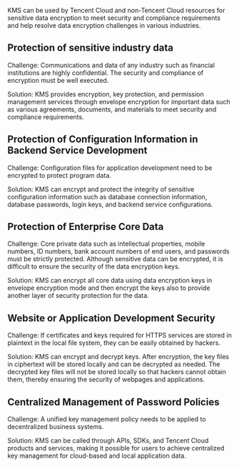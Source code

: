 KMS can be used by Tencent Cloud and non-Tencent Cloud resources for sensitive data encryption to meet security and compliance requirements and help resolve data encryption challenges in various industries.

## Protection of sensitive industry data
Challenge: Communications and data of any industry such as financial institutions are highly confidential. The security and compliance of encryption must be well executed.

Solution: KMS provides encryption, key protection, and permission management services through envelope encryption for important data such as various agreements, documents, and materials to meet security and compliance requirements.

## Protection of Configuration Information in Backend Service Development
Challenge: Configuration files for application development need to be encrypted to protect program data.

Solution: KMS can encrypt and protect the integrity of sensitive configuration information such as database connection information, database passwords, login keys, and backend service configurations.

## Protection of Enterprise Core Data
Challenge: Core private data such as intellectual properties, mobile numbers, ID numbers, bank account numbers of end users, and passwords must be strictly protected. Although sensitive data can be encrypted, it is difficult to ensure the security of the data encryption keys.

Solution: KMS can encrypt all core data using data encryption keys in envelope encryption mode and then encrypt the keys also to provide another layer of security protection for the data.

## Website or Application Development Security
Challenge: If certificates and keys required for HTTPS services are stored in plaintext in the local file system, they can be easily obtained by hackers.

Solution: KMS can encrypt and decrypt keys. After encryption, the key files in ciphertext will be stored locally and can be decrypted as needed. The decrypted key files will not be stored locally so that hackers cannot obtain them, thereby ensuring the security of webpages and applications.

## Centralized Management of Password Policies
Challenge: A unified key management policy needs to be applied to decentralized business systems.

Solution: KMS can be called through APIs, SDKs, and Tencent Cloud products and services, making it possible for users to achieve centralized key management for cloud-based and local application data.

